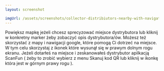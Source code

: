 ```yaml
---
layout: screenshot

imgUrl: /assets/screenshots/collector-distribiutors-nearby-with-navigaton.png
---
```

Powiększ mapkę jeżeli chcesz sprecyzować miejsce dystrybutora lub kliknij w konkretny marker żeby zobaczyć opis dystrybutora/ów.
Możesz też skorzystać z mapy i nawigacji google, które pomogą Ci dotrzeć na miejsce. W tym celu skorzystaj z ikonek które wysunął się w prawym dolnym rogu ekranu.
Jeżeli dotarłeś na miejsce i zeskanowałeś dystrybutor apilkacją ScanFun ( żeby to zrobić wybierz z menu Skanuj kod QR lub kliknij w ikonkę która jest w górnym prawy rogu ).
